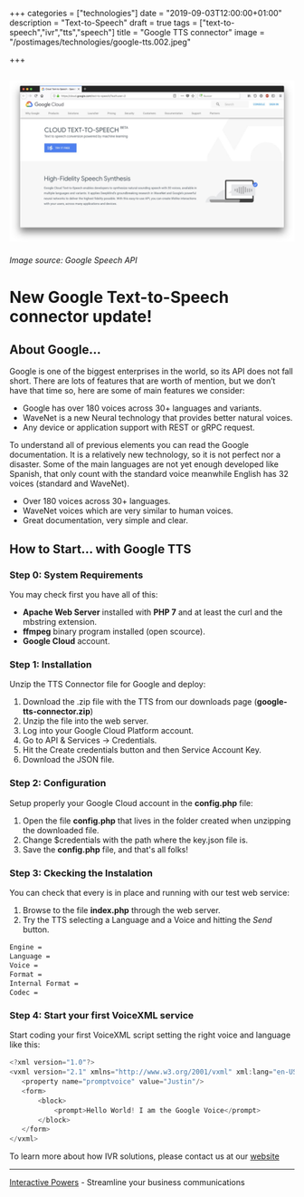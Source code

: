 +++
categories = ["technologies"]
date = "2019-09-03T12:00:00+01:00"
description = "Text-to-Speech"
draft = true
tags = ["text-to-speech","ivr","tts","speech"]
title = "Google TTS connector"
image = "/postimages/technologies/google-tts.002.jpeg"

+++

![Google Cloud TTS](/postimages/technologies/google-tts.001.jpeg)
---------
###### Image source: Google Speech API

# New Google Text-to-Speech connector update!

##	About Google...

Google is one of the biggest enterprises in the world, so its API does not fall short. There are lots of features that are worth of mention, but we don’t have that time so, here are some of main features we consider:

* Google has over 180 voices across 30+ languages and variants.
* WaveNet is a new Neural technology that provides better natural voices.
* Any device or application support with REST or gRPC request.

To understand all of previous elements you can read the Google documentation. It is a relatively new technology, so it is not perfect nor a disaster. Some of the main languages are not yet enough developed like Spanish, that only count with the standard voice meanwhile English has 32 voices (standard and WaveNet).

* Over 180 voices across 30+ languages.
* WaveNet voices which are very similar to human voices.
* Great documentation, very simple and clear.

## How to Start... with Google TTS

###	Step 0: System Requirements

You may check first you have all of this:

* **Apache Web Server** installed with **PHP 7** and at least the curl and the mbstring extension.
* **ffmpeg** binary program installed (open scource).
* **Google Cloud** account.

###	Step 1: Installation

Unzip the TTS Connector file for Google and deploy:

1. Download the .zip file with the TTS from our downloads page (**google-tts-connector.zip**)
2. Unzip the file into the web server.
3. Log into your Google Cloud Platform account.
4. Go to API & Services -> Credentials.
5. Hit the Create credentials button and then Service Account Key.
6. Download the JSON file.

###	Step 2: Configuration

Setup properly your Google Cloud account in the **config.php** file:

1. Open the file **config.php** that lives in the folder created when unzipping the downloaded file.
2. Change $credentials with the path where the key.json file is.
3. Save the **config.php**  file, and that's all folks!

###	Step 3: Ckecking the Instalation

You can check that every is in place and running with our test web service:

1. Browse to the file **index.php** through the web server.
2. Try the TTS selecting a Language and a Voice and hitting the *Send* button.

~~~text
Engine =
Language = 
Voice =
Format =
Internal Format =
Codec =
~~~

###	Step 4: Start your first VoiceXML service

Start coding your first VoiceXML script setting the right voice and language like this:

~~~javascript
<?xml version="1.0"?>
<vxml version="2.1" xmlns="http://www.w3.org/2001/vxml" xml:lang="en-US">
   <property name="promptvoice" value="Justin"/>
   <form>
       <block>
           <prompt>Hello World! I am the Google Voice</prompt>
       </block>
   </form>
</vxml>
~~~

To learn more about how IVR solutions, please contact us at our [website](htttps://www.ivrpowers.com/)

---
[Interactive Powers](http://www.ivrpowers.com/) - Streamline your business communications


